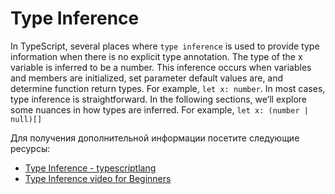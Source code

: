 # Type Inference

In TypeScript, several places where `type inference` is used to provide type information when there is no explicit type annotation. The type of the x variable is inferred to be a number. This inference occurs when variables and members are initialized, set parameter default values are, and determine function return types. For example, `let x: number`. In most cases, type inference is straightforward. In the following sections, we’ll explore some nuances in how types are inferred. For example, `let x: (number | null)[]`

Для получения дополнительной информации посетите следующие ресурсы:

- [Type Inference - typescriptlang](https://www.typescriptlang.org/docs/handbook/type-inference.html)
- [Type Inference video for Beginners](https://www.youtube.com/watch?v=3ui_st7rtfA)
